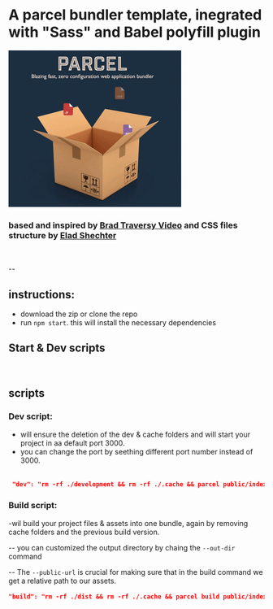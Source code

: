# A parcel bundler template, inegrated with "Sass" and Babel polyfill plugin

![pacrel image](./src/assets/images/parcelBg.gif)

### based and inspired by [Brad Traversy Video](https://www.youtube.com/watch?v=8rD9amRSOQY&list=PLLDPbs5wkrIJ-L4VXSwKjd19Zq0ZoT53u&index=31) and CSS files structure by [Elad Shechter](https://www.youtube.com/watch?v=HjJEcZDmHM4)

<br>

--

## instructions:

- download the zip or clone the repo
- run `npm start`. this will install the necessary dependencies

## Start & Dev scripts

<br>

## scripts

### Dev script:

- will ensure the deletion of the dev & cache folders and will start your project in aa default port 3000.
- you can change the port by seething different port number instead of 3000.

```json

 "dev": "rm -rf ./development && rm -rf ./.cache && parcel public/index.html --out-dir development -p 3000"

```

### Build script:

-wil build your project files & assets into one bundle, again by removing cache folders and the previous build version.

-- you can customized the output directory by chaing the `--out-dir` command

-- The `--public-url` is crucial for making sure that in the build command we get a relative path to our assets.

```json
"build": "rm -rf ./dist && rm -rf ./.cache && parcel build public/index.html --out-dir dist --public-url ./"
```
